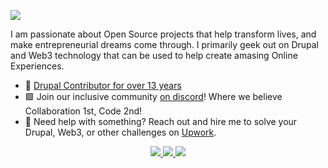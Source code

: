 <a href="https://wembassy.com" target="_blank"><img src="https://github.com/EddieHubCommunity/Branding/raw/main/community/Eddie_banner_GIF.gif" /></a>

I am passionate about Open Source projects that help transform lives, and make entrepreneurial dreams come through.
I primarily geek out on Drupal and Web3 technology that can be used to help create amasing Online Experiences.

- 🌟 <a href="https://www.drupal.org/u/cmcintosh">Drupal Contributor for over 13 years</a>
- 🟩 Join our inclusive community <a href="https://discord.gg/82AGaCCAHn">on discord</a>!</b> Where we believe Collaboration 1st, Code 2nd!
- 📰 Need help with something? Reach out and hire me to solve your Drupal, Web3, or other challenges on <a href="https://www.upwork.com/freelancers/~01d2a1697294ba57be?s=1110580755107926016">Upwork</a>.

<p align="center">
  <a href="http://twitter.com/TeamWembassy">
    <img src="https://img.shields.io/twitter/follow/TeamWembassy?label=Twitter&logo=twitter&style=for-the-badge&color=blue" />
  </a>
  <a href="https://discord.gg/82AGaCCAHn">
    <img src="https://img.shields.io/discord/699608417039286293?logo=discord&style=for-the-badge&color=blue" />
  </a>
  <a href="https://www.youtube.com/channel/UCcXUo9CFv6axlKTa6EHO06g?sub_confirmation=1">
    <img src="https://img.shields.io/youtube/channel/subscribers/UC5mnBodB73bR88fLXHSfzYA?style=for-the-badge&logo=youtube&label=Youtube&color=blue" />
  </a>
</p>
